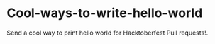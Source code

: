 # Cool-ways-to-write-hello-world
Send a cool way to print hello world for Hacktoberfest Pull requests!.
